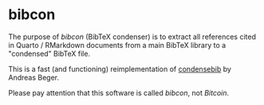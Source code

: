 # bibcon

The purpose of *bibcon* (BibTeX condenser) is to extract all references cited in Quarto / RMarkdown documents from a main BibTeX library to a "condensed" BibTeX file.

This is a fast (and functioning) reimplementation of [condensebib](https://github.com/andybega/condensebib) by Andreas Beger.

Please pay attention that this software is called *bibcon*, not *Bitcoin*.
